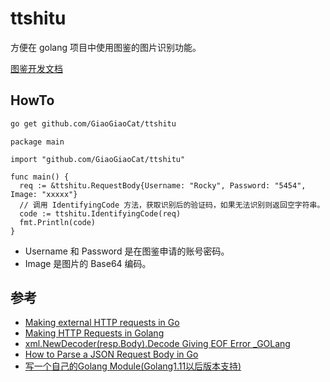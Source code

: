 # ttshitu

方便在 golang 项目中使用图鉴的图片识别功能。

[图鉴开发文档](http://www.ttshitu.com/docs/index.html)

## HowTo

```bash
go get github.com/GiaoGiaoCat/ttshitu
```

```golang
package main

import "github.com/GiaoGiaoCat/ttshitu"

func main() {
  req := &ttshitu.RequestBody{Username: "Rocky", Password: "5454", Image: "xxxxx"}
  // 调用 IdentifyingCode 方法，获取识别后的验证码，如果无法识别则返回空字符串。
  code := ttshitu.IdentifyingCode(req)
  fmt.Println(code)
}
```

* Username 和 Password 是在图鉴申请的账号密码。
* Image 是图片的 Base64 编码。

## 参考

* [Making external HTTP requests in Go](https://medium.com/rungo/making-external-http-requests-in-go-eb4c015f8839)
* [Making HTTP Requests in Golang](https://medium.com/@masnun/making-http-requests-in-golang-dd123379efe7)
* [xml.NewDecoder(resp.Body).Decode Giving EOF Error _GOLang](https://stackoverflow.com/questions/24879587/xml-newdecoderresp-body-decode-giving-eof-error-golang)
* [How to Parse a JSON Request Body in Go](https://www.alexedwards.net/blog/how-to-properly-parse-a-json-request-body)
* [写一个自己的Golang Module(Golang1.11以后版本支持)](https://www.jtianling.com/private-module-in-golang.html)
